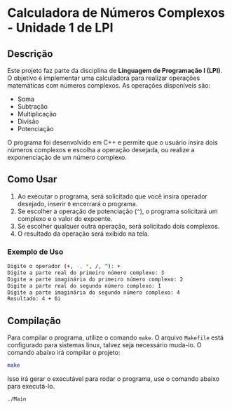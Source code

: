 # Calculadora de Números Complexos - Unidade 1 de LPI

## Descrição

Este projeto faz parte da disciplina de **Linguagem de Programação I (LPI)**. O objetivo é implementar uma calculadora para realizar operações matemáticas com números complexos. As operações disponíveis são:

- Soma
- Subtração
- Multiplicação
- Divisão
- Potenciação

O programa foi desenvolvido em C++ e permite que o usuário insira dois números complexos e escolha a operação desejada, ou realize a exponenciação de um número complexo.

## Como Usar

1. Ao executar o programa, será solicitado que você insira operador desejado, inserir `0` encerrará o programa.
2. Se escolher a operação de potenciação (`^`), o programa solicitará um complexo e o valor do expoente.
3. Se escolher qualquer outra operação, será solicitado dois complexos.
4. O resultado da operação será exibido na tela.

### Exemplo de Uso
```sh
Digite o operador (+, -, *, /, ^): +
Digite a parte real do primeiro número complexo: 3
Digite a parte imaginária do primeiro número complexo: 2
Digite a parte real do segundo número complexo: 1
Digite a parte imaginária do segundo número complexo: 4
Resultado: 4 + 6i
```

## Compilação
Para compilar o programa, utilize o comando `make`. O arquivo `Makefile` está configurado para sistemas linux, talvez seja necessário muda-lo. O comando abaixo irá compilar o projeto:
```bash
make
```
Isso irá gerar o executável para rodar o programa, use o comando abaixo para executá-lo.
```bash
./Main
```
